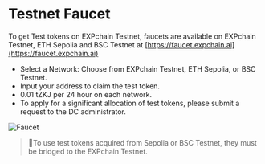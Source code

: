 # Testnet Faucet

To get Test tokens on EXPchain Testnet, faucets are available on EXPchain Testnet, ETH Sepolia and BSC Testnet at [https://faucet.expchain.ai](https://faucet.expchain.ai)

- Select a Network: Choose from EXPchain Testnet, ETH Sepolia, or BSC Testnet.
- Input your address to claim the test token.
- 0.01 tZKJ per 24 hour on each network.
- To apply for a significant allocation of test tokens, please submit a request to the DC administrator.

![Faucet](https://storage.googleapis.com/polyhedra-img/images/prod/Faucet_04.png)

> 🌟To use test tokens acquired from Sepolia or BSC Testnet, they must be bridged to the EXPchain Testnet.
